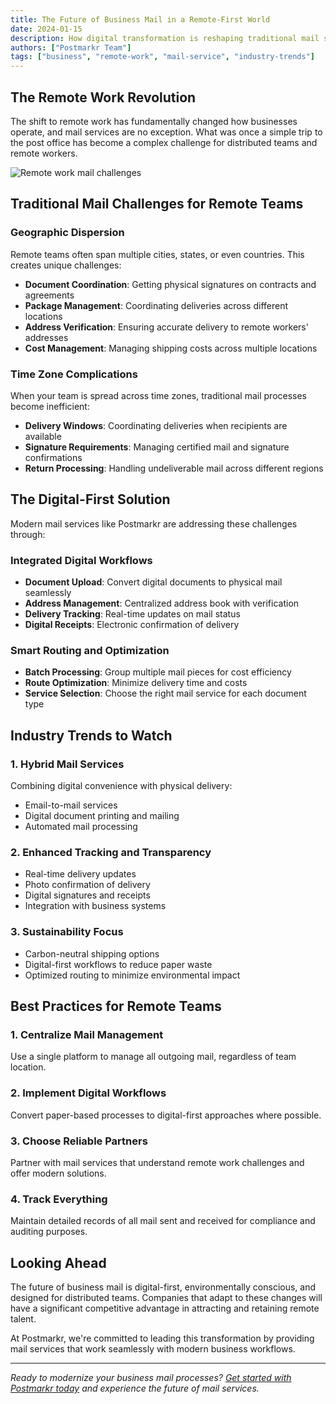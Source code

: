 ```yaml
---
title: The Future of Business Mail in a Remote-First World
date: 2024-01-15
description: How digital transformation is reshaping traditional mail services
authors: ["Postmarkr Team"]
tags: ["business", "remote-work", "mail-service", "industry-trends"]
---
```


## The Remote Work Revolution

The shift to remote work has fundamentally changed how businesses operate, and mail services are no exception. What was once a simple trip to the post office has become a complex challenge for distributed teams and remote workers.

![Remote work mail challenges](/banner-images/default-banner.webp)

## Traditional Mail Challenges for Remote Teams

### Geographic Dispersion
Remote teams often span multiple cities, states, or even countries. This creates unique challenges:

- **Document Coordination**: Getting physical signatures on contracts and agreements
- **Package Management**: Coordinating deliveries across different locations
- **Address Verification**: Ensuring accurate delivery to remote workers' addresses
- **Cost Management**: Managing shipping costs across multiple locations

### Time Zone Complications
When your team is spread across time zones, traditional mail processes become inefficient:

- **Delivery Windows**: Coordinating deliveries when recipients are available
- **Signature Requirements**: Managing certified mail and signature confirmations
- **Return Processing**: Handling undeliverable mail across different regions

## The Digital-First Solution

Modern mail services like Postmarkr are addressing these challenges through:

### Integrated Digital Workflows
- **Document Upload**: Convert digital documents to physical mail seamlessly
- **Address Management**: Centralized address book with verification
- **Delivery Tracking**: Real-time updates on mail status
- **Digital Receipts**: Electronic confirmation of delivery

### Smart Routing and Optimization
- **Batch Processing**: Group multiple mail pieces for cost efficiency
- **Route Optimization**: Minimize delivery time and costs
- **Service Selection**: Choose the right mail service for each document type

## Industry Trends to Watch

### 1. Hybrid Mail Services
Combining digital convenience with physical delivery:
- Email-to-mail services
- Digital document printing and mailing
- Automated mail processing

### 2. Enhanced Tracking and Transparency
- Real-time delivery updates
- Photo confirmation of delivery
- Digital signatures and receipts
- Integration with business systems

### 3. Sustainability Focus
- Carbon-neutral shipping options
- Digital-first workflows to reduce paper waste
- Optimized routing to minimize environmental impact

## Best Practices for Remote Teams

### 1. Centralize Mail Management
Use a single platform to manage all outgoing mail, regardless of team location.

### 2. Implement Digital Workflows
Convert paper-based processes to digital-first approaches where possible.

### 3. Choose Reliable Partners
Partner with mail services that understand remote work challenges and offer modern solutions.

### 4. Track Everything
Maintain detailed records of all mail sent and received for compliance and auditing purposes.

## Looking Ahead

The future of business mail is digital-first, environmentally conscious, and designed for distributed teams. Companies that adapt to these changes will have a significant competitive advantage in attracting and retaining remote talent.

At Postmarkr, we're committed to leading this transformation by providing mail services that work seamlessly with modern business workflows.

---

*Ready to modernize your business mail processes? [Get started with Postmarkr today](https://postmarkr.com) and experience the future of mail services.*
